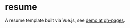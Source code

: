 # resume

A resume template built via Vue.js, see [demo at gh-pages](https://gyang274.github.io/resume-template/). 
